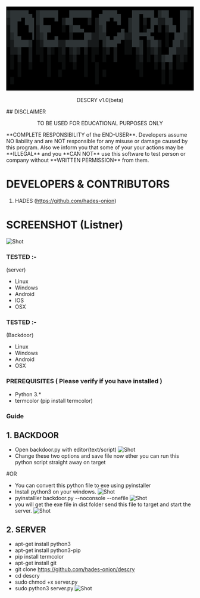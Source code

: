 <p align="center">
  <img src="logo.png">
</p>

<p align="center">
      DESCRY v1.0(beta)
</p>
## DISCLAIMER

<p align="center">
  TO BE USED FOR EDUCATIONAL PURPOSES ONLY
</p>
 **COMPLETE
RESPONSIBILITY of the END-USER**. Developers assume NO liability and are NOT
responsible for any misuse or damage caused by this program. Also we inform you
that some of your your actions may be **ILLEGAL** and you **CAN NOT** use this
software to test person or company without **WRITTEN PERMISSION** from them.

# DEVELOPERS & CONTRIBUTORS

1. HADES (https://github.com/hades-onion)

# SCREENSHOT (Listner)
![Shot](https://github.com/hades-onion/descry/blob/main/server.png)

### TESTED :-
(server)
- Linux
- Windows
- Android
- IOS
- OSX
### TESTED :-
(Backdoor)
- Linux
- Windows
- Android
- OSX

### PREREQUISITES ( Please verify if you have installed )

- Python 3.\*
- termcolor (pip install termcolor)

### Guide 
## 1. BACKDOOR
- Open backdoor.py with editor(text/script)
![Shot](https://github.com/hades-onion/descry/blob/main/backdoor.png)
- Change these two options and save file now ether you can run this python script straight away on target

#OR 

- You can convert this python file to exe using pyinstaller
- Install python3 on your windows.
![Shot](https://github.com/hades-onion/descry/blob/main/pyinstaller.png)
- pyinstalller backdoor.py --noconsole --onefile
![Shot](https://github.com/hades-onion/descry/blob/main/output_pyinstaller.png)
- you will get the exe file in dist folder send this file to target and start the server.
![Shot](https://github.com/hades-onion/descry/blob/main/backdoor_exe.png)



## 2. SERVER
- apt-get install python3
- apt-get install python3-pip
- pip install termcolor
- apt-get install git
- git clone https://github.com/hades-onion/descry
- cd descry
- sudo chmod +x server.py
- sudo python3 server.py
![Shot](https://github.com/hades-onion/descry/blob/main/server.png)

